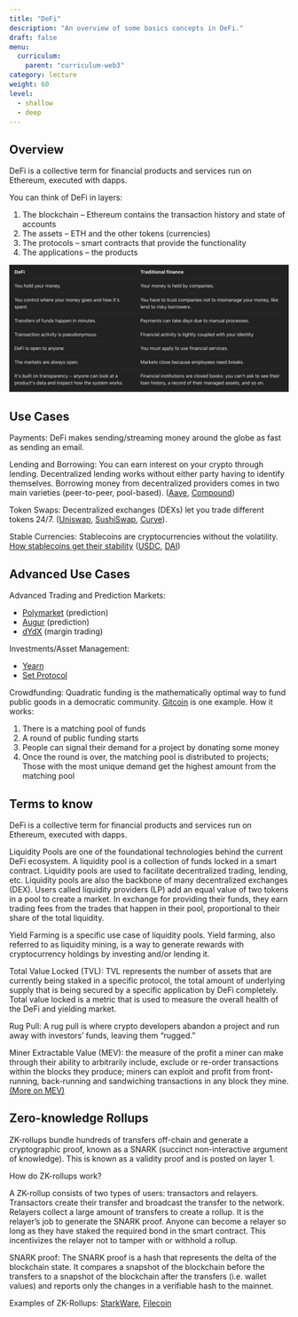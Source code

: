 ```yaml
---
title: "DeFi"
description: "An overview of some basics concepts in DeFi."
draft: false
menu:
  curriculum:
    parent: "curriculum-web3"
category: lecture
weight: 60
level:
  - shallow
  - deep
---
```


## Overview

DeFi is a collective term for financial products and services run on Ethereum,
executed with dapps.

You can think of DeFi in layers:

1. The blockchain – Ethereum contains the transaction history and state of
   accounts
2. The assets – ETH and the other tokens (currencies)
3. The protocols – smart contracts that provide the functionality
4. The applications – the products

![DeFi visualization](defi.png)

## Use Cases

Payments: DeFi makes sending/streaming money around the globe as fast as sending
an email.

Lending and Borrowing: You can earn interest on your crypto through lending.
Decentralized lending works without either party having to identify themselves.
Borrowing money from decentralized providers comes in two main varieties
(peer-to-peer, pool-based). ([Aave](https://aave.com/),
[Compound](https://compound.finance/))

Token Swaps: Decentralized exchanges (DEXs) let you trade different tokens 24/7.
([Uniswap](https://uniswap.org/), [SushiSwap](https://sushi.com/),
[Curve](https://curve.fi/)).

Stable Currencies: Stablecoins are cryptocurrencies without the volatility. [How
stablecoins get their stability](https://ethereum.org/en/stablecoins/#how)
([USDC](https://www.circle.com/en/usdc), [DAI](https://makerdao.com/en/))

## Advanced Use Cases

Advanced Trading and Prediction Markets:

- [Polymarket](https://polymarket.com/) (prediction)
- [Augur](https://augur.net/) (prediction)
- [dYdX](https://dydx.exchange/) (margin trading)

Investments/Asset Management:

- [Yearn](https://yearn.finance/)
- [Set Protocol](https://www.setprotocol.com/)

Crowdfunding: Quadratic funding is the mathematically optimal way to fund public
goods in a democratic community. [Gitcoin](https://www.gitcoin.co/) is one
example. How it works:

1. There is a matching pool of funds
2. A round of public funding starts
3. People can signal their demand for a project by donating some money
4. Once the round is over, the matching pool is distributed to projects; Those
   with the most unique demand get the highest amount from the matching pool

## Terms to know

DeFi is a collective term for financial products and services run on Ethereum,
executed with dapps.

Liquidity Pools are one of the foundational technologies behind the current DeFi
ecosystem. A liquidity pool is a collection of funds locked in a smart contract.
Liquidity pools are used to facilitate decentralized trading, lending, etc.
Liquidity pools are also the backbone of many decentralized exchanges (DEX).
Users called liquidity providers (LP) add an equal value of two tokens in a pool
to create a market. In exchange for providing their funds, they earn trading
fees from the trades that happen in their pool, proportional to their share of
the total liquidity.

Yield Farming is a specific use case of liquidity pools. Yield farming, also
referred to as liquidity mining, is a way to generate rewards with
cryptocurrency holdings by investing and/or lending it.

Total Value Locked (TVL): TVL represents the number of assets that are currently
being staked in a specific protocol, the total amount of underlying supply that
is being secured by a specific application by DeFi completely. Total value
locked is a metric that is used to measure the overall health of the DeFi and
yielding market.

Rug Pull: A rug pull is where crypto developers abandon a project and run away
with investors’ funds, leaving them “rugged.”

Miner Extractable Value (MEV): the measure of the profit a miner can make
through their ability to arbitrarily include, exclude or re-order transactions
within the blocks they produce; miners can exploit and profit from
front-running, back-running and sandwiching transactions in any block they mine.
[(More on
MEV)](https://www.coindesk.com/markets/2021/07/27/how-to-fix-ethereums-mev-problem-and-give-traders-the-best-price/)

## Zero-knowledge Rollups

ZK-rollups bundle hundreds of transfers off-chain and generate a cryptographic
proof, known as a SNARK (succinct non-interactive argument of knowledge). This
is known as a validity proof and is posted on layer 1.

How do ZK-rollups work?

A ZK-rollup consists of two types of users: transactors and relayers.
Transactors create their transfer and broadcast the transfer to the network.
Relayers collect a large amount of transfers to create a rollup. It is the
relayer’s job to generate the SNARK proof. Anyone can become a relayer so long
as they have staked the required bond in the smart contract. This incentivizes
the relayer not to tamper with or withhold a rollup.

SNARK proof: The SNARK proof is a hash that represents the delta of the
blockchain state. It compares a snapshot of the blockchain before the transfers
to a snapshot of the blockchain after the transfers (i.e. wallet values) and
reports only the changes in a verifiable hash to the mainnet.

Examples of ZK-Rollups: [StarkWare](https://starkware.co/),
[Filecoin](https://filecoin.io/)
